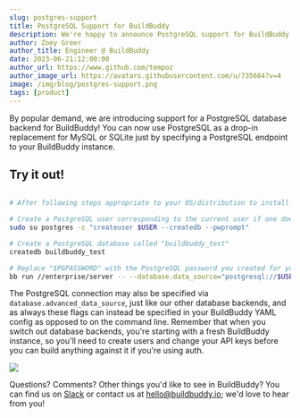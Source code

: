 ```yaml
---
slug: postgres-support
title: PostgreSQL Support for BuildBuddy
description: We're happy to announce PostgreSQL support for BuildBuddy.
author: Zoey Greer
author_title: Engineer @ BuildBuddy
date: 2023-06-21:12:00:00
author_url: https://www.github.com/tempoz
author_image_url: https://avatars.githubusercontent.com/u/735684?v=4
image: /img/blog/postgres-support.png
tags: [product]
---
```


By popular demand, we are introducing support for a PostgreSQL database backend for BuildBuddy! You can now use PostgreSQL as a drop-in replacement for MySQL or SQLite just by specifying a PostgreSQL endpoint to your BuildBuddy instance.

## Try it out!

```bash

# After following steps appropriate to your OS/distribution to install PostgreSQL:

# Create a PostgreSQL user corresponding to the current user if one does not already exist
sudo su postgres -c "createuser $USER --createdb --pwprompt"

# Create a PostgreSQL database called "buildbuddy_test"
createdb buildbuddy_test

# Replace "$PGPASSWORD" with the PostgreSQL password you created for your user
bb run //enterprise/server -- --database.data_source="postgresql://$USER:$PGPASSWORD@localhost/buildbuddy_test?sslmode=disable"
```

The PostgreSQL connection may also be specified via `database.advanced_data_source`, just like our other database backends, and as always these flags can instead be specified in your BuildBuddy YAML config as opposed to on the command line. Remember that when you switch out database backends, you're starting with a fresh BuildBuddy instance, so you'll need to create users and change your API keys before you can build anything against it if you're using auth.

![](/img/blog/postgres-support.png)

Questions? Comments? Other things you'd like to see in BuildBuddy? You can find us on [Slack](https://community.buildbuddy.io/) or contact us at [hello@buildbuddy.io](mailto:hello@buildbuddy.io); we'd love to hear from you!
